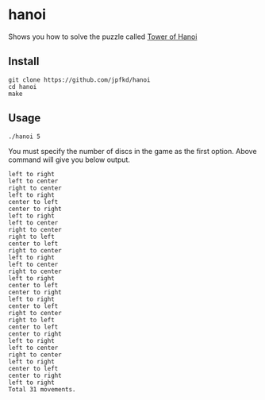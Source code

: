 # hanoi
Shows you how to solve the puzzle called [Tower of Hanoi](https://en.wikipedia.org/wiki/Tower_of_Hanoi)

## Install
```
git clone https://github.com/jpfkd/hanoi
cd hanoi
make
```

## Usage
```
./hanoi 5
```
You must specify the number of discs in the game as the first option. Above command will give you below output.
```
left to right
left to center
right to center
left to right
center to left
center to right
left to right
left to center
right to center
right to left
center to left
right to center
left to right
left to center
right to center
left to right
center to left
center to right
left to right
center to left
right to center
right to left
center to left
center to right
left to right
left to center
right to center
left to right
center to left
center to right
left to right
Total 31 movements.
```
